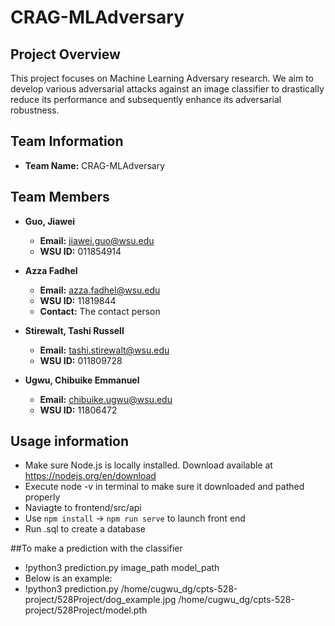 # CRAG-MLAdversary

## Project Overview
This project focuses on Machine Learning Adversary research. We aim to develop various adversarial attacks against an image classifier to drastically reduce its performance and subsequently enhance its adversarial robustness.

## Team Information
- **Team Name:** CRAG-MLAdversary

## Team Members
- **Guo, Jiawei**
  - **Email:** jiawei.guo@wsu.edu
  - **WSU ID:** 011854914

- **Azza Fadhel**
  - **Email:** azza.fadhel@wsu.edu
  - **WSU ID:** 11819844
  - **Contact:** The contact person

- **Stirewalt, Tashi Russell**
  - **Email:** tashi.stirewalt@wsu.edu
  - **WSU ID:** 011809728

- **Ugwu, Chibuike Emmanuel**
  - **Email:** chibuike.ugwu@wsu.edu
  - **WSU ID:** 11806472

## Usage information
- Make sure Node.js is locally installed. Download available at https://nodejs.org/en/download
- Execute node -v in terminal to make sure it downloaded and pathed properly
- Naviagte to frontend/src/api
- Use ```npm install``` -> ```npm run serve``` to launch front end
- Run .sql to create a database

##To make a prediction with the classifier
- !python3 prediction.py image_path model_path
- Below is an example:
- !python3 prediction.py /home/cugwu_dg/cpts-528-project/528Project/dog_example.jpg /home/cugwu_dg/cpts-528-project/528Project/model.pth
